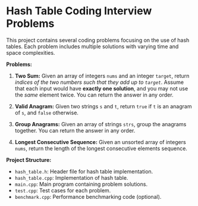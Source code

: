 # Hash Table Coding Interview Problems

This project contains several coding problems focusing on the use of hash tables. Each problem includes multiple solutions with varying time and space complexities.

**Problems:**

1. **Two Sum:** Given an array of integers `nums` and an integer `target`, return *indices of the two numbers such that they add up to `target`*.  Assume that each input would have **exactly one solution**, and you may not use the *same* element twice.  You can return the answer in any order.

2. **Valid Anagram:** Given two strings `s` and `t`, return `true` if `t` is an anagram of `s`, and `false` otherwise.

3. **Group Anagrams:** Given an array of strings `strs`, group the anagrams together. You can return the answer in any order.

4. **Longest Consecutive Sequence:** Given an unsorted array of integers `nums`, return the length of the longest consecutive elements sequence.

**Project Structure:**

- `hash_table.h`: Header file for hash table implementation.
- `hash_table.cpp`: Implementation of hash table.
- `main.cpp`: Main program containing problem solutions.
- `test.cpp`: Test cases for each problem.
- `benchmark.cpp`: Performance benchmarking code (optional).